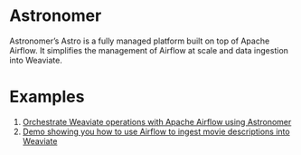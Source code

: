 # Astronomer
Astronomer’s Astro is a fully managed platform built on top of Apache Airflow. It simplifies the management of Airflow at scale and data ingestion into Weaviate.

# Examples

1. [Orchestrate Weaviate operations with Apache Airflow using Astronomer](https://github.com/astronomer/airflow-weaviate-tutorial)
2. [Demo showing you how to use Airflow to ingest movie descriptions into Weaviate](https://www.astronomer.io/docs/learn/airflow-weaviate)